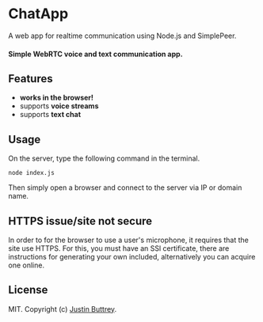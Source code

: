 # ChatApp
A web app for realtime communication using Node.js and SimplePeer.

#### Simple WebRTC voice and text communication app.

## Features
- **works in the browser!**
- supports **voice streams**
- supports **text chat**

## Usage
On the server, type the following command in the terminal.

```
node index.js
```
Then simply open a browser and connect to the server via IP or domain name.

## HTTPS issue/site not secure 
In order to for the browser to use a user's microphone, it requires that the site use HTTPS. For this, you must have an SSl certificate, there are instructions for generating your own included, alternatively you can acquire one online. 


## License

MIT. Copyright (c) [Justin Buttrey](http://jbuttrey.com).